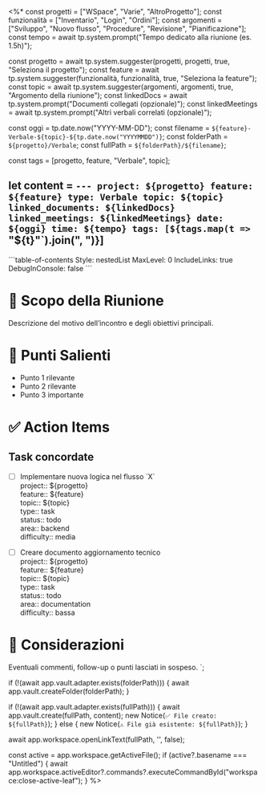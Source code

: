 <%*
const progetti = ["WSpace", "Varie", "AltroProgetto"];
const funzionalità = ["Inventario", "Login", "Ordini"];
const argomenti = ["Sviluppo", "Nuovo flusso", "Procedure", "Revisione", "Pianificazione"];
const tempo = await tp.system.prompt("Tempo dedicato alla riunione (es. 1.5h)");

const progetto = await tp.system.suggester(progetti, progetti, true, "Seleziona il progetto");
const feature = await tp.system.suggester(funzionalità, funzionalità, true, "Seleziona la feature");
const topic = await tp.system.suggester(argomenti, argomenti, true, "Argomento della riunione");
const linkedDocs = await tp.system.prompt("Documenti collegati (opzionale)");
const linkedMeetings = await tp.system.prompt("Altri verbali correlati (opzionale)");

const oggi = tp.date.now("YYYY-MM-DD");
const filename = `${feature}-Verbale-${topic}-${tp.date.now("YYYYMMDD")}`;
const folderPath = `${progetto}/Verbale`;
const fullPath = `${folderPath}/${filename}`;

const tags = [progetto, feature, "Verbale", topic];

let content = `---
project: ${progetto}
feature: ${feature}
type: Verbale
topic: ${topic}
linked_documents: ${linkedDocs}
linked_meetings: ${linkedMeetings}
date: ${oggi}
time: ${tempo}
tags: [${tags.map(t => `"${t}"`).join(", ")}]
---

\`\`\`table-of-contents
Style: nestedList
MaxLevel: 0
IncludeLinks: true
DebugInConsole: false
\`\`\`

# 🎯 Scopo della Riunione

Descrizione del motivo dell’incontro e degli obiettivi principali.

# 📝 Punti Salienti

- Punto 1 rilevante
- Punto 2 rilevante
- Punto 3 importante

# ✅ Action Items

## Task concordate

- [ ] Implementare nuova logica nel flusso \`X\`  
  project:: ${progetto}  
  feature:: ${feature}  
  topic:: ${topic}  
  type:: task  
  status:: todo  
  area:: backend  
  difficulty:: media

- [ ] Creare documento aggiornamento tecnico  
  project:: ${progetto}  
  feature:: ${feature}  
  topic:: ${topic}  
  type:: task  
  status:: todo  
  area:: documentation  
  difficulty:: bassa

# 💬 Considerazioni

Eventuali commenti, follow-up o punti lasciati in sospeso.
`;

if (!(await app.vault.adapter.exists(folderPath))) {
  await app.vault.createFolder(folderPath);
}

if (!(await app.vault.adapter.exists(fullPath))) {
  await app.vault.create(fullPath, content);
  new Notice(`✅ File creato: ${fullPath}`);
} else {
  new Notice(`⚠️ File già esistente: ${fullPath}`);
}

await app.workspace.openLinkText(fullPath, '', false);

const active = app.workspace.getActiveFile();
if (active?.basename === "Untitled") {
  await app.workspace.activeEditor?.commands?.executeCommandById("workspace:close-active-leaf");
}
%>
